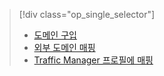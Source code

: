 > [!div class="op_single_selector"]
> * [도메인 구입](../articles/app-service-web/custom-dns-web-site-buydomains-web-app.md)
> * [외부 도메인 매핑](../articles/app-service-web/app-service-web-tutorial-custom-domain.md)
> * [Traffic Manager 프로필에 매핑](../articles/app-service-web/web-sites-traffic-manager-custom-domain-name.md)
> 
> 

